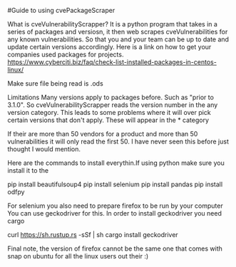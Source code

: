 #Guide to using cvePackageScraper

What is cveVulnerabilityScrapper?
It is a python program that takes in a series of packages and versiosn, it then web scrapes cveVulnerabilities for any known vulnerabilities. So that you and your team can be up to date and update certain versions accordingly. Here is a link on how to get your companies used packages for projects.
https://www.cyberciti.biz/faq/check-list-installed-packages-in-centos-linux/

Make sure file being read is .ods

Limitations
  Many versions apply to packages before. Such as "prior to 3.1.0".  So cveVulnerabilityScrapper reads the version number in the any version category.  This leads to some problems where it will over pick certain versions that don't apply. These will appear in the * category
  
  If their are more than 50 vendors for a product and more than 50 vulnerabilities it will only read the first 50. I  have never seen this before just thought I would mention.



Here are the commands to install everythin.If using python make sure you install it to the
 
pip install beautifulsoup4
pip install selenium
pip install pandas
pip install odfpy

For selenium you also need to prepare firefox to be run by your computer
You can use geckodriver for this. In order to install geckodriver you need cargo

curl https://sh.rustup.rs -sSf | sh
cargo install geckodriver

Final note, the version of firefox cannot be the same one that comes with snap on ubuntu for all the linux users out their :)
